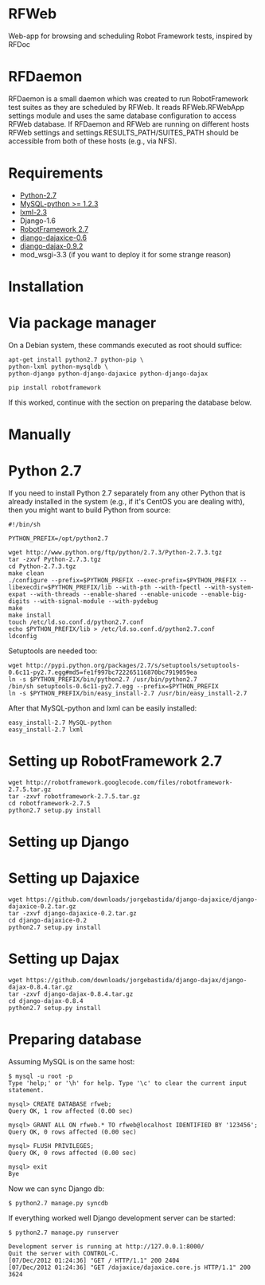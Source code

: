 RFWeb
=====

Web-app for browsing and scheduling Robot Framework tests, inspired by RFDoc


RFDaemon
=====

RFDaemon is a small daemon which was created to run RobotFramework test suites as they are scheduled by RFWeb.
It reads RFWeb.RFWebApp settings module and uses the same database configuration to access RFWeb database.
If RFDaemon and RFWeb are running on different hosts RFWeb settings and settings.RESULTS_PATH/SUITES_PATH should be accessible from both of these hosts (e.g., via NFS).

Requirements
=====

 * [Python-2.7](http://www.python.org/getit/releases/2.7.3/)
 * [MySQL-python >= 1.2.3](http://sourceforge.net/projects/mysql-python/)
 * [lxml-2.3](http://lxml.de/installation.html)
 * Django-1.6
 * [RobotFramework 2.7](http://code.google.com/p/robotframework/downloads/list)
 * [django-dajaxice-0.6](https://github.com/jorgebastida/django-dajaxice/)
 * [django-dajax-0.9.2](https://github.com/jorgebastida/django-dajax)
 * mod_wsgi-3.3 (if you want to deploy it for some strange reason)

Installation
=====

Via package manager
===

On a Debian system, these commands executed as root should suffice:

    apt-get install python2.7 python-pip \
    python-lxml python-mysqldb \
    python-django python-django-dajaxice python-django-dajax

    pip install robotframework

If this worked, continue with the section on preparing the database below.

Manually
===

Python 2.7
==

If you need to install Python 2.7 separately from any other Python that is already installed in the system (e.g., if it's CentOS you are dealing with), then you might want to build Python from source:

    #!/bin/sh

    PYTHON_PREFIX=/opt/python2.7

    wget http://www.python.org/ftp/python/2.7.3/Python-2.7.3.tgz
    tar -zxvf Python-2.7.3.tgz
    cd Python-2.7.3.tgz
    make clean
    ./configure --prefix=$PYTHON_PREFIX --exec-prefix=$PYTHON_PREFIX --libexecdir=$PYTHON_PREFIX/lib --with-pth --with-fpectl --with-system-expat --with-threads --enable-shared --enable-unicode --enable-big-digits --with-signal-module --with-pydebug
    make
    make install
    touch /etc/ld.so.conf.d/python2.7.conf
    echo $PYTHON_PREFIX/lib > /etc/ld.so.conf.d/python2.7.conf
    ldconfig 

Setuptools are needed too:

    wget http://pypi.python.org/packages/2.7/s/setuptools/setuptools-0.6c11-py2.7.egg#md5=fe1f997bc722265116870bc7919059ea
    ln -s $PYTHON_PREFIX/bin/python2.7 /usr/bin/python2.7
    /bin/sh setuptools-0.6c11-py2.7.egg --prefix=$PYTHON_PREFIX
    ln -s $PYTHON_PREFIX/bin/easy_install-2.7 /usr/bin/easy_install-2.7


After that MySQL-python and lxml can be easily installed:

    easy_install-2.7 MySQL-python
    easy_install-2.7 lxml


Setting up RobotFramework 2.7
==

    wget http://robotframework.googlecode.com/files/robotframework-2.7.5.tar.gz
    tar -zxvf robotframework-2.7.5.tar.gz
    cd robotframework-2.7.5
    python2.7 setup.py install


Setting up Django
==

Setting up Dajaxice
==

    wget https://github.com/downloads/jorgebastida/django-dajaxice/django-dajaxice-0.2.tar.gz
    tar -zxvf django-dajaxice-0.2.tar.gz
    cd django-dajaxice-0.2
    python2.7 setup.py install


Setting up Dajax
==

    wget https://github.com/downloads/jorgebastida/django-dajax/django-dajax-0.8.4.tar.gz
    tar -zxvf django-dajax-0.8.4.tar.gz
    cd django-dajax-0.8.4
    python2.7 setup.py install


Preparing database
==

Assuming MySQL is on the same host:

    $ mysql -u root -p
    Type 'help;' or '\h' for help. Type '\c' to clear the current input statement.

    mysql> CREATE DATABASE rfweb;
    Query OK, 1 row affected (0.00 sec)

    mysql> GRANT ALL ON rfweb.* TO rfweb@localhost IDENTIFIED BY '123456';
    Query OK, 0 rows affected (0.00 sec)

    mysql> FLUSH PRIVILEGES;
    Query OK, 0 rows affected (0.00 sec)

    mysql> exit
    Bye

Now we can sync Django db:

    $ python2.7 manage.py syncdb

If everything worked well Django development server can be started:

    $ python2.7 manage.py runserver

    Development server is running at http://127.0.0.1:8000/
    Quit the server with CONTROL-C.
    [07/Dec/2012 01:24:36] "GET / HTTP/1.1" 200 2404
    [07/Dec/2012 01:24:36] "GET /dajaxice/dajaxice.core.js HTTP/1.1" 200 3624


